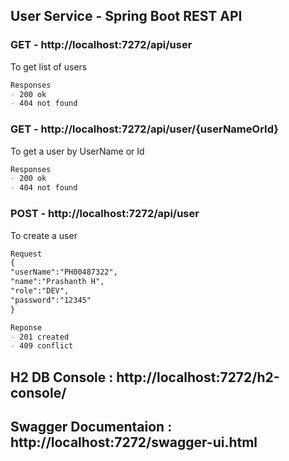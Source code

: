 ## User Service - Spring Boot REST API

### GET - http://localhost:7272/api/user

To get list of users

```markdown
Responses
- 200 ok
- 404 not found
```
### GET - http://localhost:7272/api/user/{userNameOrId}

To get a user by UserName or Id

```markdown
Responses
- 200 ok
- 404 not found
```

### POST - http://localhost:7272/api/user

To create a user

```markdown
Request
{
"userName":"PH00487322",
"name":"Prashanth H",
"role":"DEV",
"password":"12345"
}
```

```markdown
Reponse
- 201 created
- 409 conflict
```

## H2 DB Console : http://localhost:7272/h2-console/
## Swagger Documentaion : http://localhost:7272/swagger-ui.html

